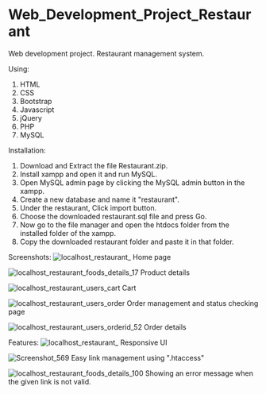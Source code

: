 # Web_Development_Project_Restaurant
Web development project. Restaurant management system. 

Using:
  1. HTML
  2. CSS
  3. Bootstrap
  4. Javascript
  5. jQuery
  6. PHP
  7. MySQL

Installation:
  1. Download and Extract the file Restaurant.zip.
  2. Install xampp and open it and run MySQL.
  3. Open MySQL admin page by clicking the MySQL admin button in the xampp.
  4. Create a new database and name it "restaurant".
  5. Under the restaurant, Click import button.
  6. Choose the downloaded restaurant.sql file and press Go.
  7. Now go to the file manager and open the htdocs folder from the installed folder of the xampp.
  8. Copy the downloaded restaurant folder and paste it in that folder.

Screenshots:
![localhost_restaurant_](https://user-images.githubusercontent.com/39647986/206306933-b3757ec1-815a-4d83-b284-cc306a3a2ef5.png)
Home page

![localhost_restaurant_foods_details_17](https://user-images.githubusercontent.com/39647986/206307011-c57cb0ae-c824-4f3e-bf54-0893e3d2262f.png)
Product details

![localhost_restaurant_users_cart](https://user-images.githubusercontent.com/39647986/206307074-d8abe0a4-d132-4e76-92b3-92d7001564ac.png)
Cart

![localhost_restaurant_users_order](https://user-images.githubusercontent.com/39647986/206307107-9d04e3d8-0bc0-42cf-b113-de57671e8192.png)
Order management and status checking page

![localhost_restaurant_users_orderid_52](https://user-images.githubusercontent.com/39647986/206307452-21a0e6be-ad0d-4da8-af5f-6fab765a356d.png)
Order details

Features:
![localhost_restaurant_](https://user-images.githubusercontent.com/39647986/206309668-7bda6362-a743-4edc-8c54-738c7f01ea04.png)
Responsive UI

![Screenshot_569](https://user-images.githubusercontent.com/39647986/206309783-1b487ce6-e946-4735-a578-29109a4fd457.png)
Easy link management using ".htaccess"

![localhost_restaurant_foods_details_100](https://user-images.githubusercontent.com/39647986/206309858-74b4a210-8a9a-4da1-8dc5-0a377e1a405b.png)
Showing an error message when the given link is not valid.
